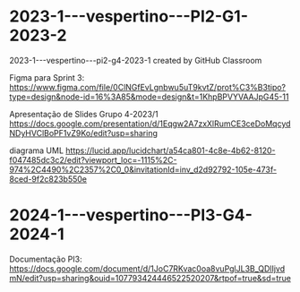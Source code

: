 # 2023-1---vespertino---PI2-G1-2023-2

2023-1---vespertino---pi2-g4-2023-1 created by GitHub Classroom

Figma para Sprint 3:
https://www.figma.com/file/0ClNGfEvLgnbwu5uT9kvtZ/prot%C3%B3tipo?type=design&node-id=16%3A85&mode=design&t=1KhpBPVYVAAJpG45-11


Apresentação de Slides Grupo 4-2023/1
https://docs.google.com/presentation/d/1Eqgw2A7zxXlRumCE3ceDoMqcydNDyHVClBoPF1vZ9Ko/edit?usp=sharing

diagrama UML 
https://lucid.app/lucidchart/a54ca801-4c8e-4b62-8120-f047485dc3c2/edit?viewport_loc=-1115%2C-974%2C4490%2C2357%2C0_0&invitationId=inv_d2d92792-105e-473f-8ced-9f2c823b550e

# 2024-1---vespertino---PI3-G4-2024-1

Documentação PI3:
https://docs.google.com/document/d/1JoC7RKvac0oa8vuPglJL3B_QDlIjvdmN/edit?usp=sharing&ouid=107793424446522520207&rtpof=true&sd=true
